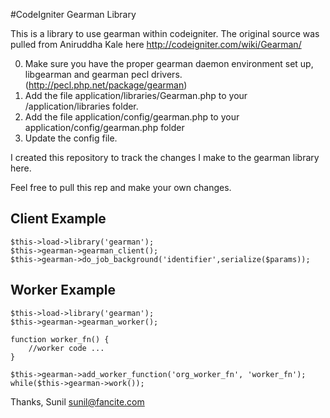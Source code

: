 #CodeIgniter Gearman Library

This is a library to use gearman within codeigniter.  The original source was pulled from Aniruddha Kale here 
http://codeigniter.com/wiki/Gearman/

0. Make sure you have the proper gearman daemon environment set up, libgearman and gearman pecl drivers. (http://pecl.php.net/package/gearman)
1. Add the file application/libraries/Gearman.php to your /application/libraries folder. 
2. Add the file application/config/gearman.php to your application/config/gearman.php folder
3. Update the config file. 

I created this repository to track the changes I make to the gearman library here. 

Feel free to pull this rep and make your own changes. 

## Client Example 
    $this->load->library('gearman');
    $this->gearman->gearman_client();
    $this->gearman->do_job_background('identifier',serialize($params)); 

## Worker Example 
    $this->load->library('gearman');
    $this->gearman->gearman_worker();

    function worker_fn() {
        //worker code ...
    }

    $this->gearman->add_worker_function('org_worker_fn', 'worker_fn'); 
    while($this->gearman->work()); 


Thanks,
Sunil
sunil@fancite.com
